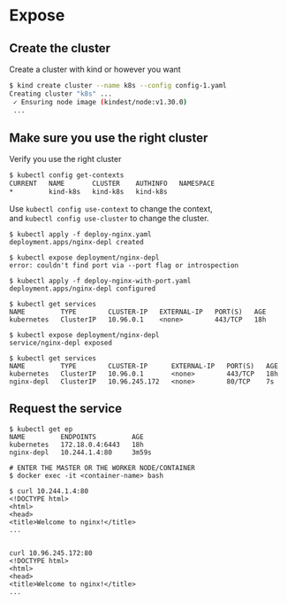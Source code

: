 
# Expose

## Create the cluster

Create a cluster with kind or however you want
```sh
$ kind create cluster --name k8s --config config-1.yaml           
Creating cluster "k8s" ...
 ✓ Ensuring node image (kindest/node:v1.30.0)
 ...
```

## Make sure you use the right cluster

Verify you use the right cluster
```sh
$ kubectl config get-contexts
CURRENT   NAME       CLUSTER    AUTHINFO   NAMESPACE
*         kind-k8s   kind-k8s   kind-k8s
```

Use `kubectl config use-context` to change the context,<br>
and `kubectl config use-cluster` to change the cluster.



```console
$ kubectl apply -f deploy-nginx.yaml          
deployment.apps/nginx-depl created

$ kubectl expose deployment/nginx-depl
error: couldn't find port via --port flag or introspection
```


```console
$ kubectl apply -f deploy-nginx-with-port.yaml 
deployment.apps/nginx-depl configured

$ kubectl get services                                                                   
NAME         TYPE        CLUSTER-IP   EXTERNAL-IP   PORT(S)   AGE
kubernetes   ClusterIP   10.96.0.1    <none>        443/TCP   18h

$ kubectl expose deployment/nginx-depl                  
service/nginx-depl exposed

$ kubectl get services                
NAME         TYPE        CLUSTER-IP      EXTERNAL-IP   PORT(S)   AGE
kubernetes   ClusterIP   10.96.0.1       <none>        443/TCP   18h
nginx-depl   ClusterIP   10.96.245.172   <none>        80/TCP    7s
```

## Request the service

```console
$ kubectl get ep      
NAME         ENDPOINTS         AGE
kubernetes   172.18.0.4:6443   18h
nginx-depl   10.244.1.4:80     3m59s
```


```console
# ENTER THE MASTER OR THE WORKER NODE/CONTAINER
$ docker exec -it <container-name> bash

$ curl 10.244.1.4:80
<!DOCTYPE html>
<html>
<head>
<title>Welcome to nginx!</title>
...


curl 10.96.245.172:80
<!DOCTYPE html>
<html>
<head>
<title>Welcome to nginx!</title>
...
```